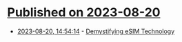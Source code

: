 # [Published on 2023-08-20](index.md)

* [2023-08-20, 14:54:14](https://lobste.rs/s/odl2l4/demystifying_esim_technology) - [Demystifying eSIM Technology](https://media.ccc.de/v/camp2023-57190-demystifying_esim_technology)
